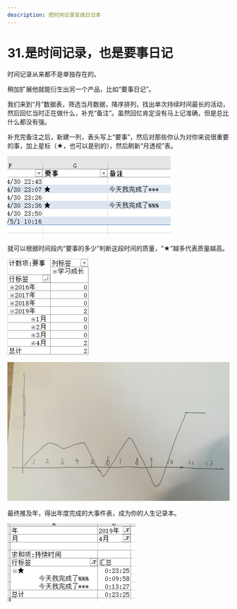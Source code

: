 ```yaml
---
description: 把时间记录变成日记本
---
```


# 31.是时间记录，也是要事日记

时间记录从来都不是单独存在的。

稍加扩展他就能衍生出另一个产品，比如“要事日记”。

我们来到“月”数据表，筛选当月数据，降序排列，找出单次持续时间最长的活动，然后回忆当时正在做什么，补充“备注”。虽然回忆肯定没有马上记准确，但是总比什么都没有强。

补充完备注之后，新建一列，表头写上“要事”，然后对那些你认为对你来说很重要的事，加上星标（★，也可以是别的），然后刷新“月透视”表。

![](../.gitbook/assets/tu-pian%20%2854%29.png)

就可以根据时间段内“要事的多少”判断这段时间的质量，“★”越多代表质量越高。

![](../.gitbook/assets/tu-pian%20%2890%29.png)

![&#x5F97;&#x5206;&#x56FE;](../.gitbook/assets/tu-pian%20%2865%29.png)

最终推及年，得出年度完成的大事件表，成为你的人生记录本。

![](../.gitbook/assets/tu-pian%20%28139%29.png)

